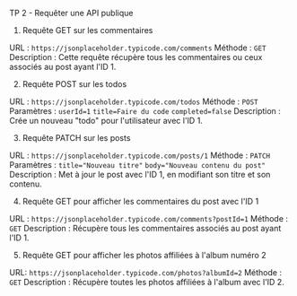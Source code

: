  TP 2 - Requêter une API publique


  1. Requête GET sur les commentaires

 URL : `https://jsonplaceholder.typicode.com/comments`
 Méthode : `GET`
 Description : Cette requête récupère tous les commentaires ou ceux associés au post ayant l'ID 1.



 2. Requête POST sur les todos

URL : `https://jsonplaceholder.typicode.com/todos`
Méthode : `POST`
Paramètres :
   `userId=1`
   `title=Faire du code`
   `completed=false`
Description : Crée un nouveau "todo" pour l'utilisateur avec l'ID 1.



  3. Requête PATCH sur les posts

URL : `https://jsonplaceholder.typicode.com/posts/1`
Méthode : `PATCH`
Paramètres :
   `title="Nouveau titre"`
   `body="Nouveau contenu du post"`
Description : Met à jour le post avec l'ID 1, en modifiant son titre et son contenu.



 4. Requête GET pour afficher les commentaires du post avec l'ID 1

URL : `https://jsonplaceholder.typicode.com/comments?postId=1`
Méthode : `GET`
Description : Récupère tous les commentaires associés au post ayant l'ID 1.



 5. Requête GET pour afficher les photos affiliées à l'album numéro 2

URL: `https://jsonplaceholder.typicode.com/photos?albumId=2`
Méthode : `GET`
Description : Récupère toutes les photos affiliées à l'album avec l'ID 2.
